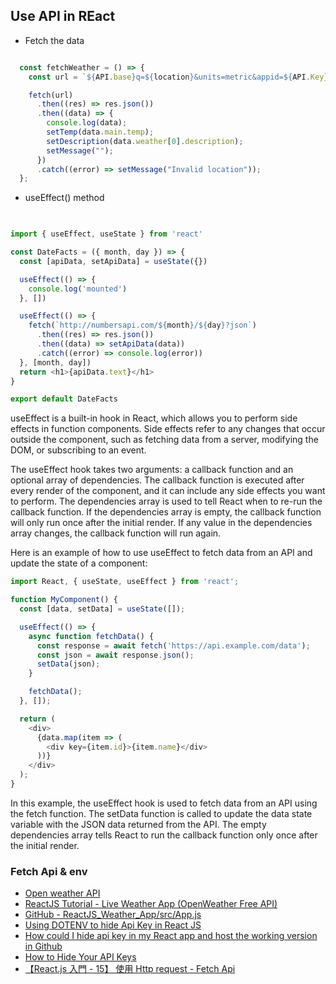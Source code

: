 ## Use API in REact

- Fetch the data
```javascript

  const fetchWeather = () => {
    const url = `${API.base}q=${location}&units=metric&appid=${API.Key}`;

    fetch(url)
      .then((res) => res.json())
      .then((data) => {
        console.log(data);
        setTemp(data.main.temp);
        setDescription(data.weather[0].description);
        setMessage("");
      })
      .catch((error) => setMessage("Invalid location"));
  };
```


- useEffect() method
```javascript

   
import { useEffect, useState } from 'react'

const DateFacts = ({ month, day }) => {
  const [apiData, setApiData] = useState({})

  useEffect(() => {
    console.log('mounted')
  }, [])

  useEffect(() => {
    fetch(`http://numbersapi.com/${month}/${day}?json`)
      .then((res) => res.json())
      .then((data) => setApiData(data))
      .catch((error) => console.log(error))
  }, [month, day])
  return <h1>{apiData.text}</h1>
}

export default DateFacts
```
useEffect is a built-in hook in React, which allows you to perform side effects in function components. Side effects refer to any changes that occur outside the component, such as fetching data from a server, modifying the DOM, or subscribing to an event.

The useEffect hook takes two arguments: a callback function and an optional array of dependencies. The callback function is executed after every render of the component, and it can include any side effects you want to perform. The dependencies array is used to tell React when to re-run the callback function. If the dependencies array is empty, the callback function will only run once after the initial render. If any value in the dependencies array changes, the callback function will run again.

Here is an example of how to use useEffect to fetch data from an API and update the state of a component:

```javascript
import React, { useState, useEffect } from 'react';

function MyComponent() {
  const [data, setData] = useState([]);

  useEffect(() => {
    async function fetchData() {
      const response = await fetch('https://api.example.com/data');
      const json = await response.json();
      setData(json);
    }

    fetchData();
  }, []);

  return (
    <div>
      {data.map(item => (
        <div key={item.id}>{item.name}</div>
      ))}
    </div>
  );
}


```
In this example, the useEffect hook is used to fetch data from an API using the fetch function. The setData function is called to update the data state variable with the JSON data returned from the API. The empty dependencies array tells React to run the callback function only once after the initial render.

### Fetch Api & env
- [Open weather API](https://api.openweathermap.org/data/2.5/weather?q=melbourne&units=metric&appid=3917f3a764d0394f234b9a09d3463ef4)
- [ReactJS Tutorial - Live Weather App (OpenWeather Free API)](https://www.youtube.com/watch?v=_Hhg7NmmN-c&t=306s)
- [GitHub - ReactJS_Weather_App/src/App.js ](https://github.com/davidrazmadzeExtra/ReactJS_Weather_App/blob/main/src/App.js)
- [Using DOTENV to hide Api Key in React JS ](https://www.youtube.com/watch?v=3RgpuNR9JI8)
- [How could I hide api key in my React app and host the working version in Github](https://stackoverflow.com/questions/65651313/how-could-i-hide-api-key-in-my-react-app-and-host-the-working-version-in-github)
- [How to Hide Your API Keys](https://betterprogramming.pub/how-to-hide-your-api-keys-c2b952bc07e6)
- [【React.js 入門 - 15】 使用 Http request - Fetch Api](https://ithelp.ithome.com.tw/articles/10221020?sc=rss.iron)
